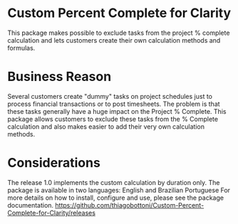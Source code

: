 # Custom Percent Complete for Clarity
This package makes possible to exclude tasks from the project % complete calculation and lets customers create their own calculation methods and formulas.

# Business Reason
Several customers create "dummy" tasks on project schedules just to process financial transactions or to post timesheets. The problem is that these tasks generally have a huge impact on the Project % Complete. This package allows customers to exclude these tasks from the % Complete calculation and also makes easier to add their very own calculation methods.

# Considerations
The release 1.0 implements the custom calculation by duration only.
The package is available in two languages: English and Brazilian Portuguese
For more details on how to install, configure and use, please see the package documentation.
https://github.com/thiagobottoni/Custom-Percent-Complete-for-Clarity/releases
